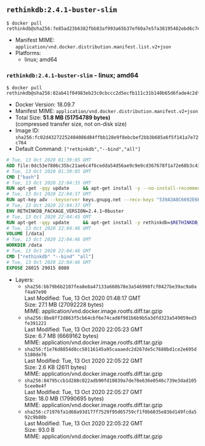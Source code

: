 ## `rethinkdb:2.4.1-buster-slim`

```console
$ docker pull rethinkdb@sha256:7e85ad23b6382fbb83af993a65b37ef60a7e57a38195482ebd6c7e3634f74bbc
```

-	Manifest MIME: `application/vnd.docker.distribution.manifest.list.v2+json`
-	Platforms:
	-	linux; amd64

### `rethinkdb:2.4.1-buster-slim` - linux; amd64

```console
$ docker pull rethinkdb@sha256:82ab41f04983eb23c0cbccc2d5ecfb111c31b140b65d6fade4c2dfbd10b9d027
```

-	Docker Version: 18.09.7
-	Manifest MIME: `application/vnd.docker.distribution.manifest.v2+json`
-	Total Size: **51.8 MB (51754789 bytes)**  
	(compressed transfer size, not on-disk size)
-	Image ID: `sha256:fc02d43272252404086d84ffbb128e9f8ebcbef2bb3b685a6f5f141a7e72c764`
-	Default Command: `["rethinkdb","--bind","all"]`

```dockerfile
# Tue, 13 Oct 2020 01:39:05 GMT
ADD file:0dc53e7886c35bc21ae6c4f6cedda54d56ae9c9e9cd367678f1a72e68b3c43d4 in / 
# Tue, 13 Oct 2020 01:39:05 GMT
CMD ["bash"]
# Tue, 13 Oct 2020 22:04:35 GMT
RUN apt-get -qqy update     && apt-get install -y --no-install-recommends ca-certificates gnupg2     && rm -rf /var/lib/apt/lists/*
# Tue, 13 Oct 2020 22:04:37 GMT
RUN apt-key adv --keyserver keys.gnupg.net --recv-keys "539A3A8C6692E6E3F69B3FE81D85E93F801BB43F"     && echo "deb https://download.rethinkdb.com/repository/debian-buster buster main" > /etc/apt/sources.list.d/rethinkdb.list
# Tue, 13 Oct 2020 22:04:37 GMT
ENV RETHINKDB_PACKAGE_VERSION=2.4.1~0buster
# Tue, 13 Oct 2020 22:04:45 GMT
RUN apt-get -qqy update 	&& apt-get install -y rethinkdb=$RETHINKDB_PACKAGE_VERSION 	&& rm -rf /var/lib/apt/lists/*
# Tue, 13 Oct 2020 22:04:46 GMT
VOLUME [/data]
# Tue, 13 Oct 2020 22:04:46 GMT
WORKDIR /data
# Tue, 13 Oct 2020 22:04:46 GMT
CMD ["rethinkdb" "--bind" "all"]
# Tue, 13 Oct 2020 22:04:46 GMT
EXPOSE 28015 29015 8080
```

-	Layers:
	-	`sha256:bb79b6b2107fea8e8a47133a660b78e3a546998fcf0427be39ac9a0af4a97e90`  
		Last Modified: Tue, 13 Oct 2020 01:48:17 GMT  
		Size: 27.1 MB (27092228 bytes)  
		MIME: application/vnd.docker.image.rootfs.diff.tar.gzip
	-	`sha256:8be8ff2d863f5cb64cbf6e74cad8f981b6b9b5a3dfd323a549059ed3fe391221`  
		Last Modified: Tue, 13 Oct 2020 22:05:23 GMT  
		Size: 6.7 MB (6669162 bytes)  
		MIME: application/vnd.docker.image.rootfs.diff.tar.gzip
	-	`sha256:f1e76d8854d8cc50116145a95caaaedc2d267de5c7680bd1ce2e695d5180de76`  
		Last Modified: Tue, 13 Oct 2020 22:05:22 GMT  
		Size: 2.6 KB (2611 bytes)  
		MIME: application/vnd.docker.image.rootfs.diff.tar.gzip
	-	`sha256:84795ccb1d288c022adb90fd10839a7de78e636e0546c739e3dad1055cee0e4f`  
		Last Modified: Tue, 13 Oct 2020 22:05:27 GMT  
		Size: 18.0 MB (17990695 bytes)  
		MIME: application/vnd.docker.image.rootfs.diff.tar.gzip
	-	`sha256:c71976fa1d68a93d177f7529f95d65759cf1f0b6035e836d149fcda592c9b80b`  
		Last Modified: Tue, 13 Oct 2020 22:05:22 GMT  
		Size: 93.0 B  
		MIME: application/vnd.docker.image.rootfs.diff.tar.gzip
